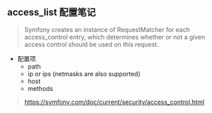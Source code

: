 ## access_list 配置笔记
> Symfony creates an instance of RequestMatcher for each access_control entry, which determines whether or not a given access control should be used on this request. 

- 配置项
	- path
	- ip or ips (netmasks are also supported)
	- host
	- methods
	
> https://symfony.com/doc/current/security/access_control.html